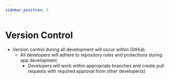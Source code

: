 ```yaml
---
sidebar_position: 5
---
```


# Version Control

- Version control during all development will occur within GitHub.
    - All developers will adhere to repository rules and protections during app development
        - Developers will work within appropriate branches and create pull requests with required approval from other developer(s)